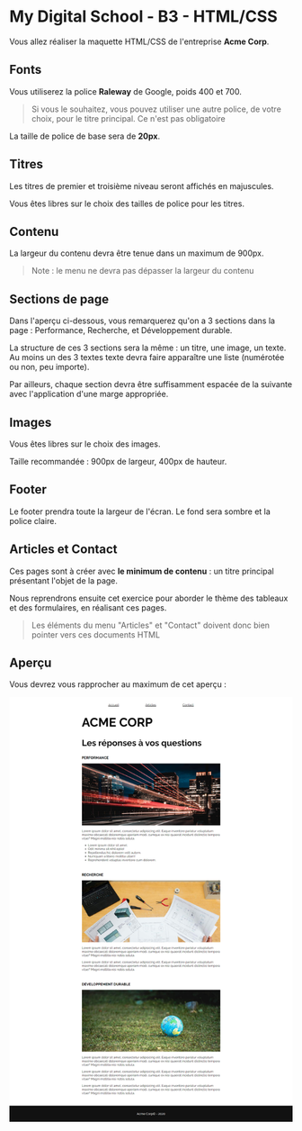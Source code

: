 # My Digital School - B3 - HTML/CSS

Vous allez réaliser la maquette HTML/CSS de l'entreprise **Acme Corp**.

## Fonts

Vous utiliserez la police **Raleway** de Google, poids 400 et 700.

> Si vous le souhaitez, vous pouvez utiliser une autre police, de votre choix, pour le titre principal. Ce n'est pas obligatoire

La taille de police de base sera de **20px**.

## Titres

Les titres de premier et troisième niveau seront affichés en majuscules.

Vous êtes libres sur le choix des tailles de police pour les titres.

## Contenu

La largeur du contenu devra être tenue dans un maximum de 900px.

> Note : le menu ne devra pas dépasser la largeur du contenu

## Sections de page

Dans l'aperçu ci-dessous, vous remarquerez qu'on a 3 sections dans la page : Performance, Recherche, et Développement durable.

La structure de ces 3 sections sera la même : un titre, une image, un texte. Au moins un des 3 textes texte devra faire apparaître une liste (numérotée ou non, peu importe).

Par ailleurs, chaque section devra être suffisamment espacée de la suivante avec l'application d'une marge appropriée.

## Images

Vous êtes libres sur le choix des images.

Taille recommandée : 900px de largeur, 400px de hauteur.

## Footer

Le footer prendra toute la largeur de l'écran. Le fond sera sombre et la police claire.

## Articles et Contact

Ces pages sont à créer avec **le minimum de contenu** : un titre principal présentant l'objet de la page.

Nous reprendrons ensuite cet exercice pour aborder le thème des tableaux et des formulaires, en réalisant ces pages.

> Les éléments du menu "Articles" et "Contact" doivent donc bien pointer vers ces documents HTML

## Aperçu

Vous devrez vous rapprocher au maximum de cet aperçu :

![Aperçu de la page](images/preview_full.png "Aperçu de la page")
